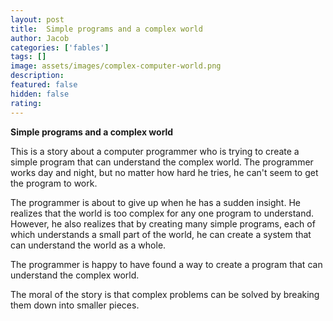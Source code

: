 ```yaml
---
layout: post
title:  Simple programs and a complex world
author: Jacob
categories: ['fables']
tags: []
image: assets/images/complex-computer-world.png
description: 
featured: false
hidden: false
rating: 
---
```


**Simple programs and a complex world**

This is a story about a computer programmer who is trying to create a simple program that can understand the complex world. The programmer works day and night, but no matter how hard he tries, he can't seem to get the program to work.

The programmer is about to give up when he has a sudden insight. He realizes that the world is too complex for any one program to understand. However, he also realizes that by creating many simple programs, each of which understands a small part of the world, he can create a system that can understand the world as a whole.

The programmer is happy to have found a way to create a program that can understand the complex world.

The moral of the story is that complex problems can be solved by breaking them down into smaller pieces.
